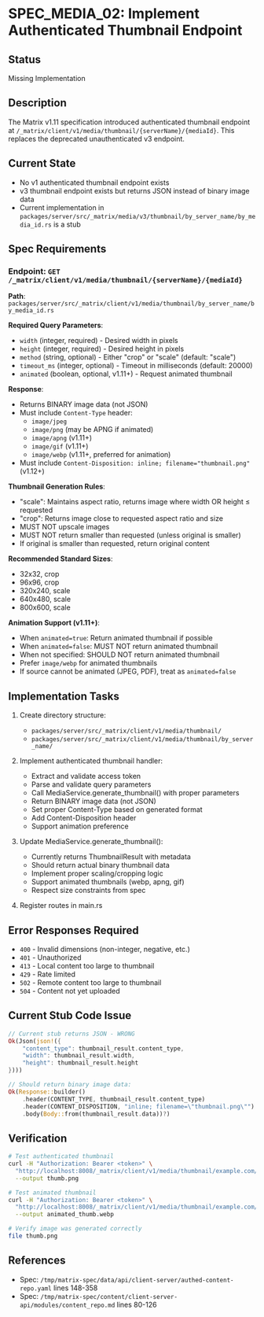 # SPEC_MEDIA_02: Implement Authenticated Thumbnail Endpoint

## Status
Missing Implementation

## Description
The Matrix v1.11 specification introduced authenticated thumbnail endpoint at `/_matrix/client/v1/media/thumbnail/{serverName}/{mediaId}`. This replaces the deprecated unauthenticated v3 endpoint.

## Current State
- No v1 authenticated thumbnail endpoint exists
- v3 thumbnail endpoint exists but returns JSON instead of binary image data
- Current implementation in `packages/server/src/_matrix/media/v3/thumbnail/by_server_name/by_media_id.rs` is a stub

## Spec Requirements

### Endpoint: `GET /_matrix/client/v1/media/thumbnail/{serverName}/{mediaId}`
**Path**: `packages/server/src/_matrix/client/v1/media/thumbnail/by_server_name/by_media_id.rs`

**Required Query Parameters**:
- `width` (integer, required) - Desired width in pixels
- `height` (integer, required) - Desired height in pixels
- `method` (string, optional) - Either "crop" or "scale" (default: "scale")
- `timeout_ms` (integer, optional) - Timeout in milliseconds (default: 20000)
- `animated` (boolean, optional, v1.11+) - Request animated thumbnail

**Response**:
- Returns BINARY image data (not JSON)
- Must include `Content-Type` header:
  - `image/jpeg`
  - `image/png` (may be APNG if animated)
  - `image/apng` (v1.11+)
  - `image/gif` (v1.11+)
  - `image/webp` (v1.11+, preferred for animation)
- Must include `Content-Disposition: inline; filename="thumbnail.png"` (v1.12+)

**Thumbnail Generation Rules**:
- "scale": Maintains aspect ratio, returns image where width OR height ≤ requested
- "crop": Returns image close to requested aspect ratio and size
- MUST NOT upscale images
- MUST NOT return smaller than requested (unless original is smaller)
- If original is smaller than requested, return original content

**Recommended Standard Sizes**:
- 32x32, crop
- 96x96, crop
- 320x240, scale
- 640x480, scale
- 800x600, scale

**Animation Support (v1.11+)**:
- When `animated=true`: Return animated thumbnail if possible
- When `animated=false`: MUST NOT return animated thumbnail
- When not specified: SHOULD NOT return animated thumbnail
- Prefer `image/webp` for animated thumbnails
- If source cannot be animated (JPEG, PDF), treat as `animated=false`

## Implementation Tasks

1. Create directory structure:
   - `packages/server/src/_matrix/client/v1/media/thumbnail/`
   - `packages/server/src/_matrix/client/v1/media/thumbnail/by_server_name/`

2. Implement authenticated thumbnail handler:
   - Extract and validate access token
   - Parse and validate query parameters
   - Call MediaService.generate_thumbnail() with proper parameters
   - Return BINARY image data (not JSON)
   - Set proper Content-Type based on generated format
   - Add Content-Disposition header
   - Support animation preference

3. Update MediaService.generate_thumbnail():
   - Currently returns ThumbnailResult with metadata
   - Should return actual binary thumbnail data
   - Implement proper scaling/cropping logic
   - Support animated thumbnails (webp, apng, gif)
   - Respect size constraints from spec

4. Register routes in main.rs

## Error Responses Required
- `400` - Invalid dimensions (non-integer, negative, etc.)
- `401` - Unauthorized
- `413` - Local content too large to thumbnail
- `429` - Rate limited
- `502` - Remote content too large to thumbnail
- `504` - Content not yet uploaded

## Current Stub Code Issue
```rust
// Current stub returns JSON - WRONG
Ok(Json(json!({
    "content_type": thumbnail_result.content_type,
    "width": thumbnail_result.width,
    "height": thumbnail_result.height
})))

// Should return binary image data:
Ok(Response::builder()
    .header(CONTENT_TYPE, thumbnail_result.content_type)
    .header(CONTENT_DISPOSITION, "inline; filename=\"thumbnail.png\"")
    .body(Body::from(thumbnail_result.data))?)
```

## Verification
```bash
# Test authenticated thumbnail
curl -H "Authorization: Bearer <token>" \
  "http://localhost:8008/_matrix/client/v1/media/thumbnail/example.com/abc123?width=64&height=64&method=scale" \
  --output thumb.png

# Test animated thumbnail
curl -H "Authorization: Bearer <token>" \
  "http://localhost:8008/_matrix/client/v1/media/thumbnail/example.com/abc123?width=200&height=200&animated=true" \
  --output animated_thumb.webp

# Verify image was generated correctly
file thumb.png
```

## References
- Spec: `/tmp/matrix-spec/data/api/client-server/authed-content-repo.yaml` lines 148-358
- Spec: `/tmp/matrix-spec/content/client-server-api/modules/content_repo.md` lines 80-126
